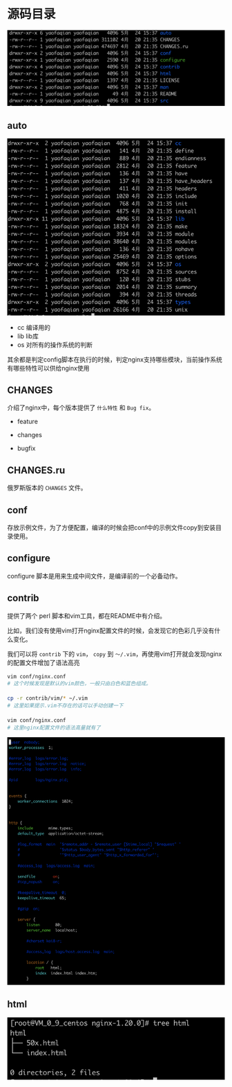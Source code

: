 # 源码目录
![](2021-05-24-15-45-12.png)

## auto
![](2021-05-24-15-47-15.png)

- cc
编译用的
- lib
lib库
- os
对所有的操作系统的判断

其余都是判定config脚本在执行的时候，判定nginx支持哪些模块，当前操作系统有哪些特性可以供给nginx使用

## CHANGES
介绍了nginx中，每个版本提供了 `什么特性` 和 `Bug fix`。

- feature

- changes

- bugfix

## CHANGES.ru
俄罗斯版本的 `CHANGES` 文件。

## conf
存放示例文件，为了方便配置，编译的时候会把conf中的示例文件copy到安装目录使用。

## configure
configure 脚本是用来生成中间文件，是编译前的一个必备动作。

## contrib
提供了两个 perl 脚本和vim工具，都在README中有介绍。

比如，我们没有使用vim打开nginx配置文件的时候，会发现它的色彩几乎没有什么变化。

我们可以将 `contrib` 下的 `vim`， `copy` 到 `～/.vim`，再使用vim打开就会发现nginx的配置文件增加了语法高亮

```sh
vim conf/nginx.conf
# 这个时候发现是默认的vim颜色，一般只由白色和蓝色组成。

cp -r contrib/vim/* ~/.vim
# 这里如果提示.vim不存在的话可以手动创建一下

vim conf/nginx.conf
# 这里nginx配置文件的语法高量就有了
```
![](2021-05-24-16-19-18.png)

## html
![](2021-05-24-16-23-31.png)



